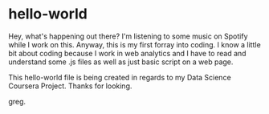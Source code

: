 hello-world
===================

Hey, what's happening out there? I'm listening to some music on Spotify while I work on this. Anyway, this is my first forray into coding. I know a little bit about coding because I work in web analytics and I have to read and understand some .js files as well as just basic script on a web page. 

This hello-world file is being created in regards to my Data Science Coursera Project. Thanks for looking.

greg.
